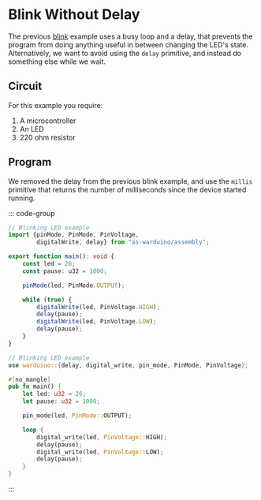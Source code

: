 <script setup>
import photo from '../../components/photo.vue'
</script>

# Blink Without Delay

The previous [blink](/guide/examples/blink) example uses a busy loop and a delay, that prevents the program from doing anything useful in between changing the LED's state.
Alternatively, we want to avoid using the `delay` primitive, and instead do something else while we wait.

## Circuit

For this example you require:

1. A microcontroller
2. An LED
3. 220 ohm resistor

<photo src="/images/led-circuit.svg" darkmode="/images/led-circuit-dark.svg" classes="circuit"/>

## Program

We removed the delay from the previous blink example, and use the `millis` primitive that returns the number of milliseconds since the device started running.

::: code-group
```ts [AS]
// Blinking LED example
import {pinMode, PinMode, PinVoltage,
        digitalWrite, delay} from "as-warduino/assembly";

export function main(): void {
    const led = 26;
    const pause: u32 = 1000;

    pinMode(led, PinMode.OUTPUT);

    while (true) {
        digitalWrite(led, PinVoltage.HIGH);
        delay(pause);
        digitalWrite(led, PinVoltage.LOW);
        delay(pause);
    }
}
```

```rust [Rust]
// Blinking LED example
use warduino::{delay, digital_write, pin_mode, PinMode, PinVoltage};

#[no_mangle]
pub fn main() {
    let led: u32 = 26;
    let pause: u32 = 1000;

    pin_mode(led, PinMode::OUTPUT);

    loop {
        digital_write(led, PinVoltage::HIGH);
        delay(pause);
        digital_write(led, PinVoltage::LOW);
        delay(pause);
    }
}
```
:::
